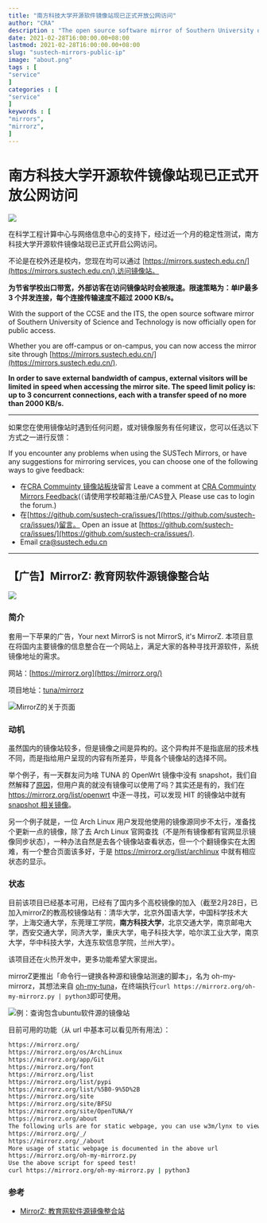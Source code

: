 ```yaml
---
title: "南方科技大学开源软件镜像站现已正式开放公网访问"                         
author: "CRA"  
description : "The open source software mirror of Southern University of Science and Technology is now officially open for public access."    
date: 2021-02-28T16:00:00.00+08:00
lastmod: 2021-02-28T16:00:00.00+08:00
slug: "sustech-mirrors-public-ip"
image: "about.png"
tags : [                                    
"service"
]
categories : [                              
"service"
]
keywords : [                                
"mirrors",
"mirrorz",
]
---
```


# 南方科技大学开源软件镜像站现已正式开放公网访问

![](./about.png)

在科学工程计算中心与网络信息中心的支持下，经过近一个月的稳定性测试，南方科技大学开源软件镜像站现已正式开启公网访问。

不论是在校外还是校内，您现在均可以通过 [https://mirrors.sustech.edu.cn/](https://mirrors.sustech.edu.cn/).访问镜像站。

**为节省学校出口带宽，外部访客在访问镜像站时会被限速。限速策略为：单IP最多 3 个并发连接，每个连接传输速度不超过 2000 KB/s。**

With the support of the CCSE and the ITS, the open source software mirror of Southern University of Science and Technology is now officially open for public access.

Whether you are off-campus or on-campus, you can now access the mirror site through [https://mirrors.sustech.edu.cn/](https://mirrors.sustech.edu.cn/).

**In order to save external bandwidth of campus, external visitors will be limited in speed when accessing the mirror site. The speed limit policy is: up to 3 concurrent connections, each with a transfer speed of no more than 2000 KB/s.**

---

如果您在使用镜像站时遇到任何问题，或对镜像服务有任何建议，您可以任选以下方式之一进行反馈：

If you encounter any problems when using the SUSTech Mirrors, or have any suggestions for mirroring services, you can choose one of the following ways to give feedback:

- 在[CRA Commuinty 镜像站板块](https://c.cra.moe/c/cra-service/mirrors/9)留言 Leave a comment at [CRA Commuinty Mirrors Feedback](https://c.cra.moe/c/cra-service/mirrors/9)(（请使用学校邮箱注册/CAS登入 Please use cas to login the forum.)
- 在[https://github.com/sustech-cra/issues/](https://github.com/sustech-cra/issues/)留言。 Open an issue at [https://github.com/sustech-cra/issues/](https://github.com/sustech-cra/issues/).
- Email cra@sustech.edu.cn

---

## 【广告】MirrorZ: 教育网软件源镜像整合站

![](./mirrorz.svg)

### 简介

套用一下苹果的广告，Your next MirrorS is not MirrorS, it's MirrorZ. 本项目意在将国内主要镜像的信息整合在一个网站上，满足大家的各种寻找开源软件，系统镜像地址的需求。

网站：[https://mirrorz.org](https://mirrorz.org/)

项目地址：[tuna/mirrorz](https://github.com/tuna/mirrorz)

![MirrorZ的关于页面](./mirrorz.png)

### 动机

虽然国内的镜像站较多，但是镜像之间是异构的。这个异构并不是指底层的技术栈不同，而是指给用户呈现的内容有所差异，毕竟各个镜像站的选择不同。

举个例子，有一天群友问为啥 TUNA 的 OpenWrt 镜像中没有 snapshot，我们自然解释了[原因](https://github.com/tuna/issues/issues/1076)，但用户真的就没有镜像可以使用了吗？其实还是有的，我们在 https://mirrorz.org/list/openwrt 中逐一寻找，可以发现 HIT 的镜像站中就有 [snapshot 相关镜像](https://mirrors.hit.edu.cn/openwrt/snapshots/targets/)。

另一个例子就是，一位 Arch Linux 用户发现他使用的镜像源同步不太行，准备找个更新一点的镜像，除了去 Arch Linux 官网查找（不是所有镜像都有官网显示镜像同步状态），一种办法自然是去各个镜像站查看状态，但一个个翻镜像实在太困难，有一个整合页面该多好，于是 https://mirrorz.org/list/archlinux 中就有相应状态的显示。

### 状态

目前该项目已经基本可用，已经有了国内多个高校镜像的加入（截至2月28日，已加入mirrorZ的教高校镜像站有：清华大学，北京外国语大学，中国科学技术大学，上海交通大学，东莞理工学院，**南方科技大学**，北京交通大学，南京邮电大学，西安交通大学，同济大学，重庆大学，电子科技大学，哈尔滨工业大学，南京大学，华中科技大学，大连东软信息学院，兰州大学）。

该项目还在火热开发中，更多功能希望大家提出。

mirrorZ更推出「命令行一键换各种源和镜像站测速的脚本」，名为 oh-my-mirrorz，其想法来自 [oh-my-tuna](http://github.com/tuna/oh-my-tuna)，在终端执行`curl https://mirrorz.org/oh-my-mirrorz.py | python3`即可使用。

![例：查询包含ubuntu软件源的镜像站](mirrorz-ubuntu.png)

目前可用的功能（从 url 中基本可以看见所有用法）：

```bash
https://mirrorz.org/
https://mirrorz.org/os/ArchLinux
https://mirrorz.org/app/Git
https://mirrorz.org/font
https://mirrorz.org/list
https://mirrorz.org/list/pypi
https://mirrorz.org/list/%5B0-9%5D%2B
https://mirrorz.org/site
https://mirrorz.org/site/BFSU
https://mirrorz.org/site/OpenTUNA/Y
https://mirrorz.org/about
The following urls are for static webpage, you can use w3m/lynx to view them
https://mirrorz.org/_/
https://mirrorz.org/_/about
More usage of static webpage is documented in the above url
https://mirrorz.org/oh-my-mirrorz.py
Use the above script for speed test!
curl https://mirrorz.org/oh-my-mirrorz.py | python3
```

### 参考

- [MirrorZ: 教育网软件源镜像整合站](https://www.v2ex.com/t/751410)
